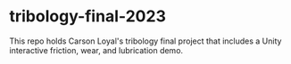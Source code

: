 # tribology-final-2023
This repo holds Carson Loyal's tribology final project that includes a Unity interactive friction, wear, and lubrication demo.
